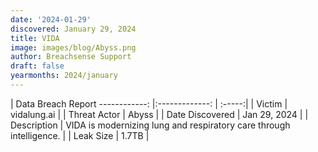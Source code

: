 ```yaml
---
date: '2024-01-29'
discovered: January 29, 2024
title: VIDA
image: images/blog/Abyss.png
author: Breachsense Support
draft: false
yearmonths: 2024/january
---
```



| Data Breach Report
------------:     |:-------------:    | :-----:|
| Victim      | vidalung.ai      | 
| Threat Actor      | Abyss      | 
| Date Discovered      | Jan 29, 2024      | 
| Description      | VIDA is modernizing lung and respiratory care through intelligence.      | 
| Leak Size      | 1.7TB      | 

